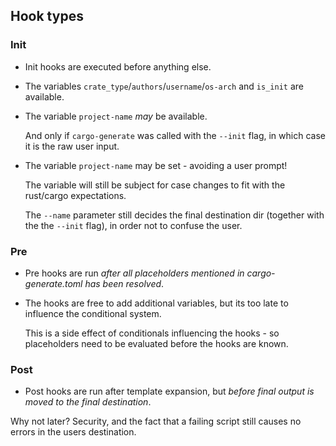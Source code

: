 ## Hook types

### Init

- Init hooks are executed before anything else.
- The variables `crate_type`/`authors`/`username`/`os-arch` and `is_init` are available.
- The variable `project-name` *may* be available.

  And only if `cargo-generate` was called with the `--init` flag, in which case it is the raw user input.

- The variable `project-name` may be set - avoiding a user prompt!

  The variable will still be subject for case changes to fit with the rust/cargo expectations.

  The `--name` parameter still decides the final destination dir (together with the the `--init` flag),
  in order not to confuse the user.

### Pre

- Pre hooks are run *after all placeholders mentioned in cargo-generate.toml has been resolved*.
- The hooks are free to add additional variables, but its too late to influence the conditional system.

  This is a side effect of conditionals influencing the hooks - so placeholders need to be evaluated before the hooks are known.

### Post

- Post hooks are run after template expansion, but *before final output is moved to the final destination*.

Why not later? Security, and the fact that a failing script still causes no errors in the users destination.


[`Rhai`]: https://rhai.rs/book/
